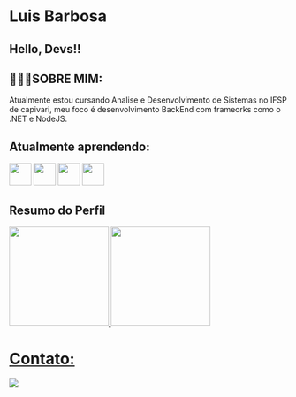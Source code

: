 # Luis Barbosa
## Hello, Devs!!


<h2>🧑🏻‍💼SOBRE MIM:</h2>

Atualmente estou cursando Analise e Desenvolvimento de Sistemas no IFSP de capivari, meu foco é desenvolvimento BackEnd com frameorks como o .NET e NodeJS.

<h2>Atualmente aprendendo:</h2>

<img loading="lazy" src="https://cdn.jsdelivr.net/gh/devicons/devicon@latest/icons/javascript/javascript-original.svg" width="40" height="40"/> <img loading="lazy" src="https://cdn.jsdelivr.net/gh/devicons/devicon@latest/icons/nodejs/nodejs-original-wordmark.svg" width="40" height="40" /> <img loading="lazy" src="https://cdn.jsdelivr.net/gh/devicons/devicon@latest/icons/postgresql/postgresql-original-wordmark.svg" width="40" height="40" /> <img loading="lazy" src="https://cdn.jsdelivr.net/gh/devicons/devicon@latest/icons/python/python-original.svg" width="40" height="40"/>

## Resumo do Perfil
<div>
<a href="https://github.com/LuisBarbosaGit">
<img loading="lazy" height="180em" src="https://github-readme-stats.vercel.app/api/top-langs/?username=LuisBarbosaGit&layout=compact&langs_count=7&theme=dracula"/>
<img loading="lazy" height="180em" src="https://github-readme-stats.vercel.app/api?username=LuisBarbosaGit&show_icons=true&theme=dracula&include_all_commits=true&count_private=true"/>
</div>
          

# Contato:
<a href = "mailto:luisbarbosa.santos@outlook.com"><img loading="lazy" src="https://img.shields.io/badge/Gmail-D14836?style=for-the-badge&logo=gmail&logoColor=white" target="_blank"></a>

